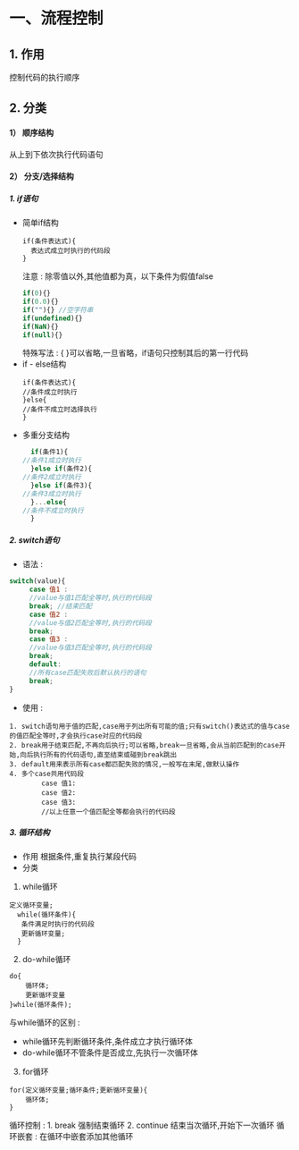 # 一、流程控制
## 1. 作用
控制代码的执行顺序
## 2. 分类
#### 1） 顺序结构
从上到下依次执行代码语句
#### 2） 分支/选择结构
##### 1. if语句
+ 简单if结构
  ``` text
  if(条件表达式){
  	表达式成立时执行的代码段
  }
  ```
  注意 : 除零值以外,其他值都为真，以下条件为假值false
  ```javascript
  if(0){}
  if(0.0){}
  if(""){} //空字符串
  if(undefined){}
  if(NaN){}
  if(null){}
  ```
  特殊写法 :
  	{ }可以省略,一旦省略，if语句只控制其后的第一行代码
+ if - else结构
	```text
	if(条件表达式){
  	//条件成立时执行
  }else{
  	//条件不成立时选择执行
  }
  ```
+ 多重分支结构
    ```javascript
      if(条件1){
   	//条件1成立时执行
      }else if(条件2){
   	//条件2成立时执行
      }else if(条件3){
   	//条件3成立时执行
      }...else{
   	//条件不成立时执行
      }
    ```

##### 2. switch语句
+ 语法 :
```javascript
switch(value){
	 case 值1 :
	 //value与值1匹配全等时,执行的代码段
	 break; //结束匹配
	 case 值2 :
	 //value与值2匹配全等时,执行的代码段
	 break;
	 case 值3 :
     //value与值3匹配全等时,执行的代码段
	 break;
	 default:
 	 //所有case匹配失败后默认执行的语句
 	 break;
}
```
+ 使用 :
```
1. switch语句用于值的匹配,case用于列出所有可能的值;只有switch()表达式的值与case的值匹配全等时,才会执行case对应的代码段
2. break用于结束匹配,不再向后执行;可以省略,break一旦省略,会从当前匹配到的case开始,向后执行所有的代码语句,直至结束或碰到break跳出
3. default用来表示所有case都匹配失败的情况,一般写在末尾,做默认操作
4. 多个case共用代码段
  		case 值1:
  		case 值2:
  		case 值3:
  		//以上任意一个值匹配全等都会执行的代码段
```

##### 3. 循环结构
+ 作用
根据条件,重复执行某段代码
+ 分类
1. while循环
```
定义循环变量;
  while(循环条件){
   条件满足时执行的代码段
   更新循环变量;
  }
```
2. do-while循环
```
do{
	循环体;
	更新循环变量
}while(循环条件);
```
与while循环的区别 :
+ while循环先判断循环条件,条件成立才执行循环体
+ do-while循环不管条件是否成立,先执行一次循环体

3. for循环
```
for(定义循环变量;循环条件;更新循环变量){
	循环体;
}
```
循环控制 :
	1. break 强制结束循环
	2. continue 结束当次循环,开始下一次循环
循环嵌套 :
    在循环中嵌套添加其他循环